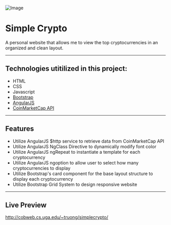 ![Image](https://forexrank.co/wp-content/uploads/2018/03/crypto.png
)
# Simple Crypto   

A personal website that allows me to view the top cryptocurrencies in an organized and clean layout. 

------------------------------------------------------------------------------------------------------------------------------  

## Technologies utitilized in this project:
- HTML
- CSS
- Javascript
- [Bootstrap](https://getbootstrap.com) 
- [AngularJS](https://angularjs.org/)
- [CoinMarketCap API](https://coinmarketcap.com/api/) 

---------------------------------------------------------------------------------------------------------------------------

## Features
- Utilize AngularJS $http service to retrieve data from CoinMarketCap API
- Utilize AngularJS NgClass Directive to dynamically modify font color
- Utilize AngularJS ngRepeat to instantiate a template for each cryptocurrency 
- Utilize AngularJS ngoption to allow user to select how many cryptocurrencies to display
- Utilize Bootstrap's card component for the base layout structure to display each cryptocurrency 
- Utilize Bootstrap Grid System to design responsive website
---------------------------------------------------------------------------------------------------------------------------
## Live Preview
http://cobweb.cs.uga.edu/~truong/simplecrypto/
